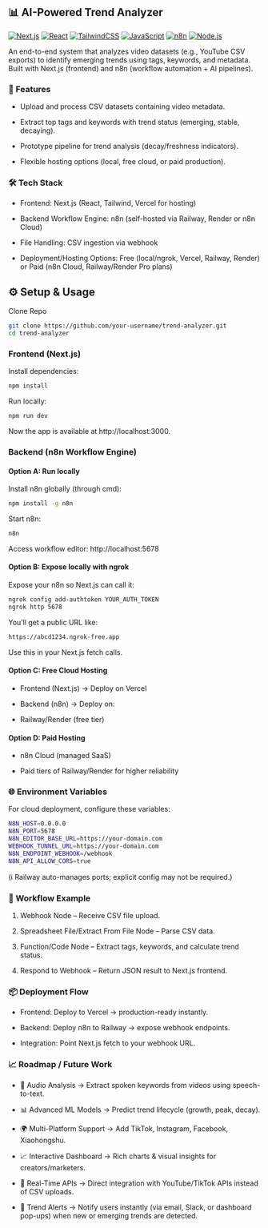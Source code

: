 ## 📊 AI-Powered Trend Analyzer
[![Next.js](https://img.shields.io/badge/Next.js-000000?logo=nextdotjs&logoColor=white)](https://nextjs.org/)  [![React](https://img.shields.io/badge/React-20232A?logo=react&logoColor=61DAFB)](https://react.dev/)  [![TailwindCSS](https://img.shields.io/badge/TailwindCSS-38B2AC?logo=tailwindcss&logoColor=white)](https://tailwindcss.com/)  [![JavaScript](https://img.shields.io/badge/JavaScript-F7DF1E?logo=javascript&logoColor=black)](https://developer.mozilla.org/docs/Web/JavaScript)  [![n8n](https://img.shields.io/badge/n8n-6BD07A?logo=n8n&logoColor=white)](https://n8n.io/)  [![Node.js](https://img.shields.io/badge/Node.js-339933?logo=node.js&logoColor=white)](https://nodejs.org/)  

An end-to-end system that analyzes video datasets (e.g., YouTube CSV exports) to identify emerging trends using tags, keywords, and metadata.
Built with Next.js (frontend) and n8n (workflow automation + AI pipelines).

### 🚀 Features

- Upload and process CSV datasets containing video metadata.

- Extract top tags and keywords with trend status (emerging, stable, decaying).

- Prototype pipeline for trend analysis (decay/freshness indicators).

- Flexible hosting options (local, free cloud, or paid production).

### 🛠️ Tech Stack

- Frontend: Next.js (React, Tailwind, Vercel for hosting)

- Backend Workflow Engine: n8n (self-hosted via Railway, Render or n8n Cloud)

- File Handling: CSV ingestion via webhook

- Deployment/Hosting Options: Free (local/ngrok, Vercel, Railway, Render) or Paid (n8n Cloud, Railway/Render Pro plans)

## ⚙️ Setup & Usage
Clone Repo
```bash
git clone https://github.com/your-username/trend-analyzer.git
cd trend-analyzer
```

### Frontend (Next.js)

Install dependencies:
```bash
npm install
```
Run locally:
```bash
npm run dev
```
Now the app is available at http://localhost:3000.

### Backend (n8n Workflow Engine)
#### Option A: Run locally

Install n8n globally (through cmd):
```bash
npm install -g n8n
```

Start n8n:
```bash
n8n
```
Access workflow editor: http://localhost:5678

#### Option B: Expose locally with ngrok

Expose your n8n so Next.js can call it:
```bash
ngrok config add-authtoken YOUR_AUTH_TOKEN
ngrok http 5678
```

You’ll get a public URL like:
```bash
https://abcd1234.ngrok-free.app
```
Use this in your Next.js fetch calls.

#### Option C: Free Cloud Hosting

- Frontend (Next.js) → Deploy on Vercel

- Backend (n8n) → Deploy on:

- Railway/Render (free tier)

#### Option D: Paid Hosting

- n8n Cloud (managed SaaS)

- Paid tiers of Railway/Render for higher reliability

### 🌐 Environment Variables

For cloud deployment, configure these variables:
```bash
N8N_HOST=0.0.0.0
N8N_PORT=5678
N8N_EDITOR_BASE_URL=https://your-domain.com
WEBHOOK_TUNNEL_URL=https://your-domain.com
N8N_ENDPOINT_WEBHOOK=/webhook
N8N_API_ALLOW_CORS=true
```
(ℹ️ Railway auto-manages ports; explicit config may not be required.)

### 📂 Workflow Example

1. Webhook Node – Receive CSV file upload.

2. Spreadsheet File/Extract From File Node – Parse CSV data.

3. Function/Code Node – Extract tags, keywords, and calculate trend status.

4. Respond to Webhook – Return JSON result to Next.js frontend.

### 📦 Deployment Flow

- Frontend: Deploy to Vercel → production-ready instantly.

- Backend: Deploy n8n to Railway → expose webhook endpoints.

- Integration: Point Next.js fetch to your webhook URL.

### 📈 Roadmap / Future Work

- 🎵 Audio Analysis → Extract spoken keywords from videos using speech-to-text.

- 📊 Advanced ML Models → Predict trend lifecycle (growth, peak, decay).

- 🌍 Multi-Platform Support → Add TikTok, Instagram, Facebook, Xiaohongshu.

- 📈 Interactive Dashboard → Rich charts & visual insights for creators/marketers.

- 🔗 Real-Time APIs → Direct integration with YouTube/TikTok APIs instead of CSV uploads.

- 🔔 Trend Alerts → Notify users instantly (via email, Slack, or dashboard pop-ups) when new or emerging trends are detected.

